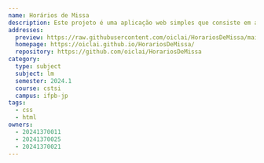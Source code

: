 ```yaml
---
name: Horários de Missa
description: Este projeto é uma aplicação web simples que consiste em agrupar horários de missa na cidade de João Pessoa, categorizadas por bairro
addresses:
  preview: https://raw.githubusercontent.com/oiclai/HorariosDeMissa/main/preview.png
  homepage: https://oiclai.github.io/HorariosDeMissa/
  repository: https://github.com/oiclai/HorariosDeMissa
category:
  type: subject
  subject: lm
  semester: 2024.1
  course: cstsi
  campus: ifpb-jp
tags:
  - css
  - html
owners:
  - 20241370011
  - 20241370025
  - 20241370021
---
```

